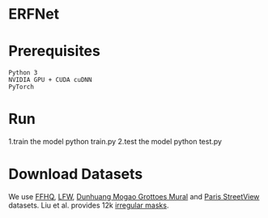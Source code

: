 # ERFNet

# Prerequisites
    Python 3
    NVIDIA GPU + CUDA cuDNN
    PyTorch 
# Run
1.train the model
    python train.py
2.test the model
    python test.py

# Download Datasets
We use [FFHQ](https://github.com/NVlabs/ffhq-dataset), [LFW](http://vis-www.cs.umass.edu/lfw/index.html), [Dunhuang Mogao Grottoes Mural](https://github.com/qinnzou/mural-image-inpainting) and [Paris StreetView](https://github.com/pathak22/context-encoder) datasets. Liu et al. provides 12k [irregular masks](https://nv-adlr.github.io/publication/partialconv-inpainting).
